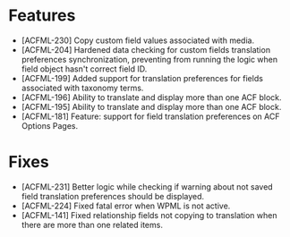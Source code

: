 # Features
* [ACFML-230] Copy custom field values associated with media.
* [ACFML-204] Hardened data checking for custom fields translation preferences synchronization, preventing from running the logic when field object hasn't correct field ID.
* [ACFML-199] Added support for translation preferences for fields associated with taxonomy terms.
* [ACFML-196] Ability to translate and display more than one ACF block.
* [ACFML-195] Ability to translate and display more than one ACF block.
* [ACFML-181] Feature: support for field translation preferences on ACF Options Pages.

# Fixes
* [ACFML-231] Better logic while checking if warning about not saved field translation preferences should be displayed.
* [ACFML-224] Fixed fatal error when WPML is not active.
* [ACFML-141] Fixed relationship fields not copying to translation when there are more than one related items.